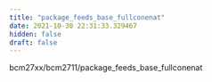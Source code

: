 ```yaml
---
title: "package_feeds_base_fullconenat"
date: 2021-10-30 22:31:33.329467
hidden: false
draft: false
---
```


bcm27xx/bcm2711/package_feeds_base_fullconenat

